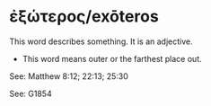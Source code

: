 # ἐξώτερος/exōteros
This word describes something. It is an adjective.

* This word means outer or the farthest place out.

See: Matthew 8:12; 22:13; 25:30

See: G1854
